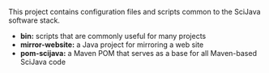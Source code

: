 This project contains configuration files and scripts common to the SciJava
software stack.

* __bin:__ scripts that are commonly useful for many projects
* __mirror-website:__ a Java project for mirroring a web site
* __pom-scijava:__ a Maven POM that serves as a base for all Maven-based
  SciJava code
